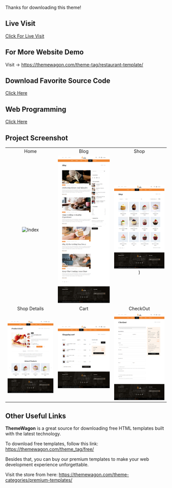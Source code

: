 Thanks for downloading this theme!

## Live Visit
[Click For Live Visit](https://learnwithfair.github.io/html-template-restaurant-cake-main/)

## For More Website Demo
Visit -> https://themewagon.com/theme-tag/restaurant-template/

## Download Favorite Source Code
[Click Here](https://mega.nz/folder/VTsHgaRT#okQHpo9FmctYK3UUrYzYIw)

## Web Programming
[Click Here](https://mega.nz/folder/sCUyBCqa#GVHRHuvwkBACkVdXqGgv5w)

## Project Screenshot

|   |   |   |
|:---:|:---:|:---:|
|Home|Blog|Shop|
|![Index](https://github.com/learnwithfair/html-template-restaurant-cake-main/blob/main/Screenshot/Home.png)|![Blog](https://github.com/learnwithfair/html-template-restaurant-cake-main/blob/main/Screenshot/Blog.png)|![Shop](https://github.com/learnwithfair/html-template-restaurant-cake-main/blob/main/Screenshot/Shop.png))|
|Shop Details|Cart|CheckOut|
| ![Shop Details](https://github.com/learnwithfair/html-template-restaurant-cake-main/blob/main/Screenshot/Shop%20Details.png)| ![Cart](https://github.com/learnwithfair/html-template-restaurant-cake-main/blob/main/Screenshot/Cart.png)|![Check Out](https://github.com/learnwithfair/html-template-restaurant-cake-main/blob/main/Screenshot/Check%20Out.png)
## Other Useful Links

**ThemeWagon** is a great source for downloading free HTML templates built with the latest technology.

To download free templates, follow this link: https://themewagon.com/theme_tag/free/

Besides that, you can buy our premium templates to make your web development experience unforgettable.

Visit the store from here: https://themewagon.com/theme-categories/premium-templates/



